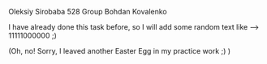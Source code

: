 Oleksiy Sirobaba 528 Group
Bohdan Kovalenko

I have already done this task before, so I will add some random text like --> 11111000000 ;)





























































































(Oh, no! Sorry, I leaved another Easter Egg in my practice work ;) )